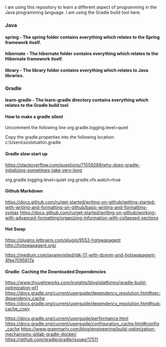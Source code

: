 I am using this repository to learn a different aspect of programming in the Java programming language.
I am using the Gradle build tool here.

### Java

#### spring - The spring folder contains everything which relates to the Spring framework itself.
#### hibernate - The hibernate folder contains everything which relates to the Hibernate framework itself.
#### library - The library folder contains everything which relates to Java libraries.

### Gradle

#### learn-gradle - The learn-gradle directory contains everything which relates to the Gradle build tool

#### How to make a gradle silent

Uncomment the following line
org.gradle.logging.level=quiet

Copy the gradle.properties into the following location:
c:\Users\szolotukhin\.gradle

#### Gradle slow start up

https://stackoverflow.com/questions/71559269/why-does-gradle-initializing-sometimes-take-very-long

org.gradle.logging.level=quiet
org.gradle.vfs.watch=true

#### Github Markdown

https://docs.github.com/ru/get-started/writing-on-github/getting-started-with-writing-and-formatting-on-github/basic-writing-and-formatting-syntax
https://docs.github.com/ru/get-started/writing-on-github/working-with-advanced-formatting/organizing-information-with-collapsed-sections

#### Hot Swap

https://plugins.jetbrains.com/plugin/9552-hotswapagent
http://hotswapagent.org/

https://medium.com/javarevisited/jdk-17-with-dcevm-and-hotswapagent-4fee7095617a

#### Gradle: Caching the Downloaded Dependencies

https://www.thoughtworks.com/insights/blog/platforms/gradle-build-optimization-pt1
https://docs.gradle.org/current/userguide/dependency_resolution.html#sec:dependency_cache
https://docs.gradle.org/current/userguide/dependency_resolution.html#sub:cache_copy

https://docs.gradle.org/current/userguide/performance.html
https://docs.gradle.org/current/userguide/configuration_cache.html#config_cache
https://www.grammarly.com/blog/engineering/build-optimization-mechanisms-gitlab-gradle-docker/
https://github.com/gradle/gradle/issues/17511
